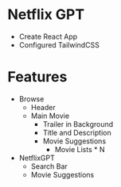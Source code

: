 # Netflix GPT

- Create React App
- Configured TailwindCSS

# Features

- Browse
   - Header
   - Main Movie
      - Trailer in Background
      - Title and Description
      - Movie Suggestions
         - Movie Lists * N
- NetflixGPT
    - Search Bar
    - Movie Suggestions